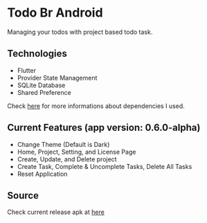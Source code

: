 # Todo Br Android

Managing your todos with project based todo task.

## Technologies

- Flutter
- Provider State Management
- SQLite Database
- Shared Preference

Check [here](https://github.com/yarabramasta/todo-br/blob/master/pubspec.yaml) for more informations about dependencies I used.

## Current Features (app version: 0.6.0-alpha)

- Change Theme (Default is Dark)
- Home, Project, Setting, and License Page
- Create, Update, and Delete project
- Create Task, Complete & Uncomplete Tasks, Delete All Tasks
- Reset Application

## Source
Check current release apk at [here](https://github.com/yarabramasta/todo-br/releases/tag/v0.6.0-alpha)